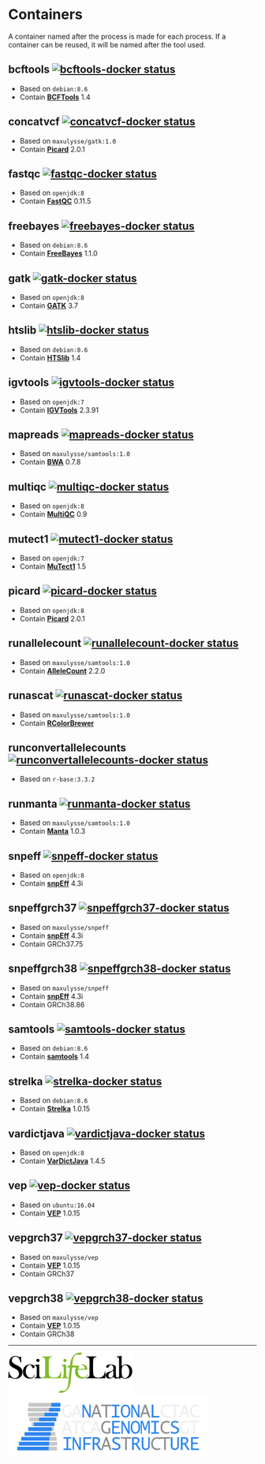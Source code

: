 # Containers

A container named after the process is made for each process. If a container can be reused, it will be named after the tool used.

## bcftools [![bcftools-docker status][bcftools-docker-badge]][bcftools-docker-link]

- Based on `debian:8.6`
- Contain **[BCFTools][bcftools-link]** 1.4

## concatvcf [![concatvcf-docker status][concatvcf-docker-badge]][concatvcf-docker-link]

- Based on `maxulysse/gatk:1.0`
- Contain **[Picard][picard-link]** 2.0.1

## fastqc [![fastqc-docker status][fastqc-docker-badge]][fastqc-docker-link]

- Based on `openjdk:8`
- Contain **[FastQC][fastqc-link]** 0.11.5

## freebayes [![freebayes-docker status][freebayes-docker-badge]][freebayes-docker-link]

- Based on `debian:8.6`
- Contain **[FreeBayes][freebayes-link]** 1.1.0

## gatk [![gatk-docker status][gatk-docker-badge]][gatk-docker-link]

- Based on `openjdk:8`
- Contain **[GATK][gatk-link]** 3.7

## htslib [![htslib-docker status][htslib-docker-badge]][htslib-docker-link]

- Based on `debian:8.6`
- Contain **[HTSlib][htslib-link]** 1.4

## igvtools [![igvtools-docker status][igvtools-docker-badge]][igvtools-docker-link]

- Based on `openjdk:7`
- Contain **[IGVTools][igvtools-link]** 2.3.91

## mapreads [![mapreads-docker status][mapreads-docker-badge]][mapreads-docker-link]

- Based on `maxulysse/samtools:1.0`
- Contain **[BWA][bwa-link]** 0.7.8

## multiqc [![multiqc-docker status][multiqc-docker-badge]][multiqc-docker-link]

- Based on `openjdk:8`
- Contain **[MultiQC][multiqc-link]** 0.9

## mutect1 [![mutect1-docker status][mutect1-docker-badge]][mutect1-docker-link]

- Based on `openjdk:7`
- Contain **[MuTect1][mutect1-link]** 1.5

## picard [![picard-docker status][picard-docker-badge]][picard-docker-link]

- Based on `openjdk:8`
- Contain **[Picard][picard-link]** 2.0.1

## runallelecount [![runallelecount-docker status][runallelecount-docker-badge]][runallelecount-docker-link]

- Based on `maxulysse/samtools:1.0`
- Contain **[AlleleCount][allelecount-link]** 2.2.0

## runascat [![runascat-docker status][runascat-docker-badge]][runascat-docker-link]

- Based on `maxulysse/samtools:1.0`
- Contain **[RColorBrewer][rcolorbrewer-link]**

## runconvertallelecounts [![runconvertallelecounts-docker status][runconvertallelecounts-docker-badge]][runconvertallelecounts-docker-link]

- Based on `r-base:3.3.2`

## runmanta [![runmanta-docker status][runmanta-docker-badge]][runmanta-docker-link]

- Based on `maxulysse/samtools:1.0`
- Contain **[Manta][manta-link]** 1.0.3

## snpeff [![snpeff-docker status][snpeff-docker-badge]][snpeff-docker-link]

- Based on `openjdk:8`
- Contain **[snpEff][snpeff-link]** 4.3i

## snpeffgrch37 [![snpeffgrch37-docker status][snpeffgrch37-docker-badge]][snpeffgrch37-docker-link]

- Based on `maxulysse/snpeff`
- Contain **[snpEff][snpeff-link]** 4.3i
- Contain GRCh37.75

## snpeffgrch38 [![snpeffgrch38-docker status][snpeffgrch38-docker-badge]][snpeffgrch38-docker-link]

- Based on `maxulysse/snpeff`
- Contain **[snpEff][snpeff-link]** 4.3i
- Contain GRCh38.86

## samtools [![samtools-docker status][samtools-docker-badge]][samtools-docker-link]

- Based on `debian:8.6`
- Contain **[samtools][samtools-link]** 1.4

## strelka [![strelka-docker status][strelka-docker-badge]][strelka-docker-link]

- Based on `debian:8.6`
- Contain **[Strelka][strelka-link]** 1.0.15

## vardictjava [![vardictjava-docker status][vardictjava-docker-badge]][vardictjava-docker-link]

- Based on `openjdk:8`
- Contain **[VarDictJava][vardictjava-link]** 1.4.5

## vep [![vep-docker status][vep-docker-badge]][vep-docker-link]

- Based on `ubuntu:16.04`
- Contain **[VEP][vep-link]** 1.0.15

## vepgrch37 [![vepgrch37-docker status][vepgrch37-docker-badge]][vepgrch37-docker-link]

- Based on `maxulysse/vep`
- Contain **[VEP][vep-link]** 1.0.15
- Contain GRCh37

## vepgrch38 [![vepgrch38-docker status][vepgrch38-docker-badge]][vepgrch38-docker-link]

- Based on `maxulysse/vep`
- Contain **[VEP][vep-link]** 1.0.15
- Contain GRCh38

---
[![](images/SciLifeLab_logo.png "SciLifeLab")][scilifelab-link] [![](images/NGI-final-small.png "NGI")][ngi-link]

[allelecount-link]: https://github.com/cancerit/alleleCount
[bcftools-docker-badge]: https://img.shields.io/docker/automated/maxulysse/bcftools.svg
[bcftools-docker-link]: https://hub.docker.com/r/maxulysse/bcftools
[bcftools-link]: https://github.com/samtools/bcftools
[bwa-link]: https://github.com/lh3/bwa
[concatvcf-docker-badge]: https://img.shields.io/docker/automated/maxulysse/concatvcf.svg
[concatvcf-docker-link]: https://hub.docker.com/r/maxulysse/concatvcf
[fastqc-docker-badge]: https://img.shields.io/docker/automated/maxulysse/fastqc.svg
[fastqc-docker-link]: https://hub.docker.com/r/maxulysse/fastqc
[fastqc-link]: http://www.bioinformatics.babraham.ac.uk/projects/fastqc/
[freebayes-docker-badge]: https://img.shields.io/docker/automated/maxulysse/freebayes.svg
[freebayes-docker-link]: https://hub.docker.com/r/maxulysse/freebayes
[freebayes-link]: https://github.com/ekg/freebayes
[gatk-docker-badge]: https://img.shields.io/docker/automated/maxulysse/gatk.svg
[gatk-docker-link]: https://hub.docker.com/r/maxulysse/gatk
[gatk-link]: https://github.com/broadgsa/gatk-protected
[htslib-docker-badge]: https://img.shields.io/docker/automated/maxulysse/htslib.svg
[htslib-docker-link]: https://hub.docker.com/r/maxulysse/htslib
[htslib-link]: https://github.com/samtools/htslib
[igvtools-docker-badge]: https://img.shields.io/docker/automated/maxulysse/igvtools.svg
[igvtools-docker-link]: https://hub.docker.com/r/maxulysse/igvtools
[igvtools-link]: http://software.broadinstitute.org/software/igv/
[manta-link]: https://github.com/Illumina/manta
[mapreads-docker-badge]: https://img.shields.io/docker/automated/maxulysse/mapreads.svg
[mapreads-docker-link]: https://hub.docker.com/r/maxulysse/mapreads
[multiqc-docker-badge]: https://img.shields.io/docker/automated/maxulysse/multiqc.svg
[multiqc-docker-link]: https://hub.docker.com/r/maxulysse/multiqc
[multiqc-link]: https://github.com/ewels/MultiQC/
[mutect1-docker-badge]: https://img.shields.io/docker/automated/maxulysse/mutect1.svg
[mutect1-docker-link]: https://hub.docker.com/r/maxulysse/mutect1
[mutect1-link]: https://github.com/broadinstitute/mutect
[nextflow-badge]: https://img.shields.io/badge/nextflow-%E2%89%A50.22.2-brightgreen.svg
[nextflow-link]: https://www.nextflow.io/
[ngi-link]: https://ngisweden.scilifelab.se/
[picard-docker-badge]: https://img.shields.io/docker/automated/maxulysse/picard.svg
[picard-docker-link]: https://hub.docker.com/r/maxulysse/picard
[picard-link]: https://github.com/broadinstitute/picard
[rcolorbrewer-link]: https://CRAN.R-project.org/package=RColorBrewer
[runallelecount-docker-badge]: https://img.shields.io/docker/automated/maxulysse/runallelecount.svg
[runallelecount-docker-link]: https://hub.docker.com/r/maxulysse/runallelecount
[runascat-docker-badge]: https://img.shields.io/docker/automated/maxulysse/runascat.svg
[runascat-docker-link]: https://hub.docker.com/r/maxulysse/runascat
[runconvertallelecounts-docker-badge]: https://img.shields.io/docker/automated/maxulysse/runconvertallelecounts.svg
[runconvertallelecounts-docker-link]: https://hub.docker.com/r/maxulysse/runconvertallelecounts
[runmanta-docker-badge]: https://img.shields.io/docker/automated/maxulysse/runmanta.svg
[runmanta-docker-link]: https://hub.docker.com/r/maxulysse/runmanta
[samtools-docker-badge]: https://img.shields.io/docker/automated/maxulysse/samtools.svg
[samtools-docker-link]: https://hub.docker.com/r/maxulysse/samtools
[samtools-link]: https://github.com/samtools/samtools
[scilifelab-link]: http://www.scilifelab.se/
[scilifelab-stockholm-link]: https://www.scilifelab.se/platforms/ngi/
[snpeff-docker-badge]: https://img.shields.io/docker/automated/maxulysse/snpeff.svg
[snpeff-docker-link]: https://hub.docker.com/r/maxulysse/snpeff
[snpeff-link]: http://snpeff.sourceforge.net/
[snpeffgrch37-docker-badge]: https://img.shields.io/docker/automated/maxulysse/snpeffgrch37.svg
[snpeffgrch37-docker-link]: https://hub.docker.com/r/maxulysse/snpeffgrch37
[snpeffgrch38-docker-badge]: https://img.shields.io/docker/automated/maxulysse/snpeffgrch38.svg
[snpeffgrch38-docker-link]: https://hub.docker.com/r/maxulysse/snpeffgrch38
[strelka-docker-badge]: https://img.shields.io/docker/automated/maxulysse/strelka.svg
[strelka-docker-link]: https://hub.docker.com/r/maxulysse/strelka
[strelka-link]: https://github.com/Illumina/strelka
[vardictjava-docker-badge]: https://img.shields.io/docker/automated/maxulysse/vardictjava.svg
[vardictjava-docker-link]: https://hub.docker.com/r/maxulysse/vardictjava
[vardictjava-link]: https://github.com/AstraZeneca-NGS/VarDictJava
[vep-docker-badge]: https://img.shields.io/docker/automated/maxulysse/vep.svg
[vep-docker-link]: https://hub.docker.com/r/maxulysse/vep
[vep-link]: https://github.com/Ensembl/ensembl-vep
[vepgrch37-docker-badge]: https://img.shields.io/docker/automated/maxulysse/vepgrch37.svg
[vepgrch37-docker-link]: https://hub.docker.com/r/maxulysse/vepgrch37
[vepgrch38-docker-badge]: https://img.shields.io/docker/automated/maxulysse/vepgrch38.svg
[vepgrch38-docker-link]: https://hub.docker.com/r/maxulysse/vepgrch38
[version-badge]: https://img.shields.io/github/release/MaxUlysse/CAW-containers.svg
[version-link]: https://github.com/MaxUlysse/CAW-containers/releases/latest
